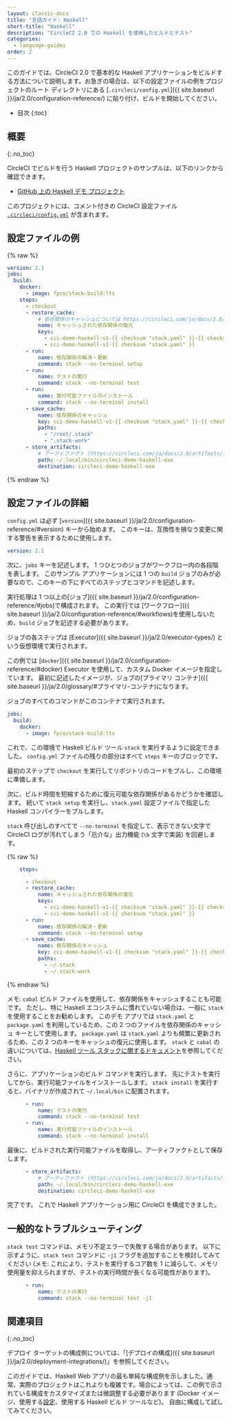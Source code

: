 ```yaml
---
layout: classic-docs
title: "言語ガイド: Haskell"
short-title: "Haskell"
description: "CircleCI 2.0 での Haskell を使用したビルドとテスト"
categories:
  - language-guides
order: 2
---
```


このガイドでは、CircleCI 2.0 で基本的な Haskell アプリケーションをビルドする方法について説明します。お急ぎの場合は、以下の設定ファイルの例をプロジェクトのルート ディレクトリにある [`.circleci/config.yml`]({{ site.baseurl }}/ja/2.0/configuration-reference/) に貼り付け、ビルドを開始してください。

- 目次
{:toc}

## 概要
{:.no_toc}

CircleCI でビルドを行う Haskell プロジェクトのサンプルは、以下のリンクから確認できます。

- <a href="https://github.com/CircleCI-Public/circleci-demo-haskell"
target="_blank">GitHub 上の Haskell デモ プロジェクト</a>

このプロジェクトには、コメント付きの CircleCI 設定ファイル <a href="https://github.com/CircleCI-Public/circleci-demo-haskell/blob/master/.circleci/config.yml" target="_blank"><code>.circleci/config.yml</code></a> が含まれます。

## 設定ファイルの例

{% raw %}

```yaml
version: 2.1
jobs:
  build:
    docker:
      - image: fpco/stack-build:lts
    steps:
      - checkout
      - restore_cache:
          # 依存関係のキャッシュについては https://circleci.com/ja/docs/2.0/caching/ をお読みください
          name: キャッシュされた依存関係の復元
          keys:
            - cci-demo-haskell-v1-{{ checksum "stack.yaml" }}-{{ checksum "package.yaml" }}
            - cci-demo-haskell-v1-{{ checksum "stack.yaml" }}
      - run:
          name: 依存関係の解決・更新
          command: stack --no-terminal setup
      - run:
          name: テストの実行
          command: stack --no-terminal test
      - run:
          name: 実行可能ファイルのインストール
          command: stack --no-terminal install
      - save_cache:
          name: 依存関係のキャッシュ
          key: cci-demo-haskell-v1-{{ checksum "stack.yaml" }}-{{ checksum "package.yaml" }}
          paths:
            - "/root/.stack"
            - ".stack-work"
      - store_artifacts:
          # アーティファクト (https://circleci.com/ja/docs/2.0/artifacts/) に表示するためにテスト サマリーをアップロードします
          path: ~/.local/bin/circleci-demo-haskell-exe
          destination: circleci-demo-haskell-exe

```

{% endraw %}

## 設定ファイルの詳細

`config.yml` は必ず [`version`]({{ site.baseurl }}/ja/2.0/configuration-reference/#version) キーから始めます。 このキーは、互換性を損なう変更に関する警告を表示するために使用します。

```yaml
version: 2.1
```

次に、`jobs` キーを記述します。 1 つひとつのジョブがワークフロー内の各段階を表します。 このサンプル アプリケーションには 1 つの `build` ジョブのみが必要なので、このキーの下にすべてのステップとコマンドを記述します。

実行処理は 1 つ以上の[ジョブ]({{ site.baseurl }}/ja/2.0/configuration-reference/#jobs)で構成されます。 この実行では [ワークフロー]({{ site.baseurl }}/ja/2.0/configuration-reference/#workflows)を使用しないため、`build` ジョブを記述する必要があります。

ジョブの各ステップは [Executor]({{ site.baseurl }}/ja/2.0/executor-types/) という仮想環境で実行されます。

この例では [`docker`]({{ site.baseurl }}/ja/2.0/configuration-reference/#docker) Executor を使用して、カスタム Docker イメージを指定しています。 最初に記述したイメージが、ジョブの[プライマリ コンテナ]({{ site.baseurl }}/ja/2.0/glossary/#プライマリ-コンテナ)になります。

ジョブのすべてのコマンドがこのコンテナで実行されます。

```yaml
jobs:
  build:
    docker:
      - image: fpco/stack-build:lts
```

これで、この環境で Haskell ビルド ツール `stack` を実行するように設定できました。 `config.yml` ファイルの残りの部分はすべて `steps` キーのブロックです。

最初のステップで `checkout` を実行してリポジトリのコードをプルし、この環境に準備します。

次に、ビルド時間を短縮するために復元可能な依存関係があるかどうかを確認します。 続いて `stack setup` を実行し、`stack.yaml` 設定ファイルで指定した Haskell コンパイラーをプルします。

`stack` 呼び出しのすべてで `--no-terminal` を指定して、表示できない文字で CircleCI ログが汚れてしまう「厄介な」出力機能 (`\b` 文字で実装) を回避します。

{% raw %}
```yaml
    steps:

      - checkout
      - restore_cache:
          name: キャッシュされた依存関係の復元
          keys:
            - cci-demo-haskell-v1-{{ checksum "stack.yaml" }}-{{ checksum "package.yaml" }}
            - cci-demo-haskell-v1-{{ checksum "stack.yaml" }}
      - run:
          name: 依存関係の解決・更新
          command: stack --no-terminal setup
      - save_cache:
          name: 依存関係のキャッシュ
          key: cci-demo-haskell-v1-{{ checksum "stack.yaml" }}-{{ checksum "package.yaml" }}
          paths:
            - ~/.stack
            - ~/.stack-work
```
{% endraw %}

メモ: `cabal` ビルド ファイルを使用して、依存関係をキャッシュすることも可能です。 ただし、特に Haskell エコシステムに慣れていない場合は、一般に `stack` を使用することをお勧めします。 このデモ アプリでは `stack.yaml` と `package.yaml` を利用しているため、この 2 つのファイルを依存関係のキャッシュ キーとして使用します。 `package.yaml` は `stack.yaml` よりも頻繁に更新されるため、この 2 つのキーをキャッシュの復元に使用します。 `stack` と `cabal` の違いについては、[Haskell ツール スタックに関するドキュメント](https://docs.haskellstack.org/en/stable/stack_yaml_vs_cabal_package_file/)を参照してください。

さらに、アプリケーションのビルド コマンドを実行します。 先にテストを実行してから、実行可能ファイルをインストールします。 `stack install` を実行すると、バイナリが作成されて `~/.local/bin` に配置されます。

```yaml
      - run:
          name: テストの実行
          command: stack --no-terminal test
      - run:
          name: 実行可能ファイルのインストール
          command: stack --no-terminal install
```

最後に、ビルドされた実行可能ファイルを取得し、アーティファクトとして保存します。

```yaml
      - store_artifacts:
          # アーティファクト (https://circleci.com/ja/docs/2.0/artifacts/) に表示するためにビルド結果をアップロードします
          path: ~/.local/bin/circleci-demo-haskell-exe 
          destination: circleci-demo-haskell-exe
```

完了です。 これで Haskell アプリケーション用に CircleCI を構成できました。

## 一般的なトラブルシューティング

`stack test` コマンドは、メモリ不足エラーで失敗する場合があります。 以下に示すように、`stack test` コマンドに `-j1` フラグを追加することを検討してみてください (メモ: これにより、テストを実行するコア数を 1 に減らして、メモリ使用量を抑えられますが、テストの実行時間が長くなる可能性があります)。

```yaml
      - run:
          name: テストの実行
          command: stack --no-terminal test -j1
```

## 関連項目
{:.no_toc}

デプロイ ターゲットの構成例については、「[デプロイの構成]({{ site.baseurl }}/ja/2.0/deployment-integrations/)」を参照してください。

このガイドでは、Haskell Web アプリの最も単純な構成例を示しました。通常、実際のプロジェクトはこれよりも複雑です。場合によっては、この例で示されている構成をカスタマイズまたは微調整する必要があります (Docker イメージ、使用する[設定](https://docs.haskellstack.org/en/v1.0.2/docker_integration/)、使用する Haskell ビルド ツールなど)。 自由に構成して試してみてください。
